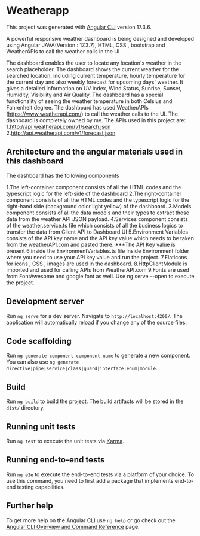 # Weatherapp

This project was generated with [Angular CLI](https://github.com/angular/angular-cli) version 17.3.6.



A powerful responsive weather dashboard is being designed and developed using Angular JAVA(Version : 17.3.7), HTML, CSS , bootstrap and WeatherAPIs to call the weather calls in the UI

The dashboard enables the user to locate any location's weather in the search placeholder. The dashboard shows the current weather for the searched location, including current temperature, hourly temperature for the current day and also weekly forecast for upcoming days' weather. It gives a detailed information on UV index, Wind Status, Sunrise, Sunset, Humidity, Visibility and Air Quality. The dashboard has a special functionality of seeing the weather temperature in both Celsius and Fahrenheit degree. The dashboard has used WeatherAPIs (https://www.weatherapi.com/) to call the weather calls to the UI. The dashboard is completely owned by me. The APIs used in this project are: 1.http://api.weatherapi.com/v1/search.json 2.http://api.weatherapi.com/v1/forecast.json

## Architecture and the angular materials used in this dashboard  
The dashboard has the following components

1.The left-container component consists of all the HTML codes and the typescript logic for the left-side of the dashboard
2.The right-container component consists of all the HTML codes and the typescript logic for the right-hand side (background color light yellow) of the dashboard.
3.Models component consists of all the data models and their types to extract those data from the weather API JSON payload.
4.Services component consists of the weather.service.ts file which consists of all the business logics to transfer the data from Client API to Dashboard UI
5.Environment Variables consists of the API key name and the API key value which needs to be taken from the weatherAPI.com and pasted there. ***The API Key value is present 6.inside the EnvironmentVariables.ts file inside Environment folder where you need to use your API key value and run the project.
7.Flaticons for icons , CSS , images are used in the dashboard.
8.HttpClientModule is imported and used for calling APIs from WeatherAPI.com
9.Fonts are used from FontAwesome and google font as well.
  Use ng serve --open to execute the project.

## Development server

Run `ng serve` for a dev server. Navigate to `http://localhost:4200/`. The application will automatically reload if you change any of the source files.

## Code scaffolding

Run `ng generate component component-name` to generate a new component. You can also use `ng generate directive|pipe|service|class|guard|interface|enum|module`.

## Build

Run `ng build` to build the project. The build artifacts will be stored in the `dist/` directory.

## Running unit tests

Run `ng test` to execute the unit tests via [Karma](https://karma-runner.github.io).

## Running end-to-end tests

Run `ng e2e` to execute the end-to-end tests via a platform of your choice. To use this command, you need to first add a package that implements end-to-end testing capabilities.

## Further help

To get more help on the Angular CLI use `ng help` or go check out the [Angular CLI Overview and Command Reference](https://angular.io/cli) page.
